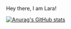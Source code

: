 Hey there, I am Lara!

[![Anurag's GitHub stats](https://github-readme-stats.vercel.app/api?username=LaraMo&show_icons=true)](https://github.com/anuraghazra/github-readme-stats)
